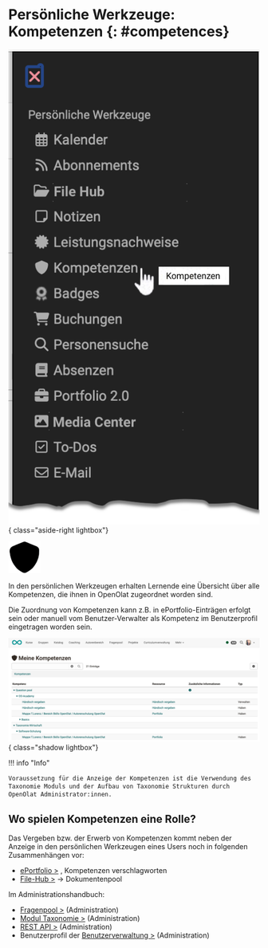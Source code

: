 # Persönliche Werkzeuge: Kompetenzen {: #competences}

![pers_menu_competences_v2_de.png](assets/pers_menu_competences_v2_de.png){ class="aside-right lightbox"}

![icon_competences.png](assets/icon_competences.png)


In den persönlichen Werkzeugen erhalten Lernende eine Übersicht über alle Kompetenzen, die ihnen in OpenOlat zugeordnet worden sind. 

Die Zuordnung von Kompetenzen kann z.B. in ePortfolio-Einträgen erfolgt sein oder manuell vom Benutzer-Verwalter als Kompetenz im Benutzerprofil eingetragen worden sein.


![pers_menu_competences_example_v1_de.png](assets/pers_menu_competences_example_v1_de.png){ class="shadow lightbox"}

!!! info "Info"

    Voraussetzung für die Anzeige der Kompetenzen ist die Verwendung des Taxonomie Moduls und der Aufbau von Taxonomie Strukturen durch OpenOlat Administrator:innen.

## Wo spielen Kompetenzen eine Rolle?

Das Vergeben bzw. der Erwerb von Kompetenzen kommt neben der Anzeige in den persönlichen Werkzeugen eines Users noch in folgenden Zusammenhängen vor:


- [ePortfolio >](../area_modules/Competences_tags.de.md) , Kompetenzen verschlagworten
- [File-Hub >](../basic_concepts/File_Hub_Concept.de.md) -> Dokumentenpool

Im Administrationshandbuch:

- [Fragenpool >](../../manual_admin/administration/eAssessment_Question_bank.de.md) (Administration)
- [Modul Taxonomie >](../../manual_admin/administration/Modules_Taxonomy.de.md) (Administration)
- [REST API >](../../manual_admin/administration/REST_API.de.md) (Administration)
- Benutzerprofil der [Benutzerverwaltung >](../../manual_admin/usermanagement/Configure_User.de.md) (Administration)


